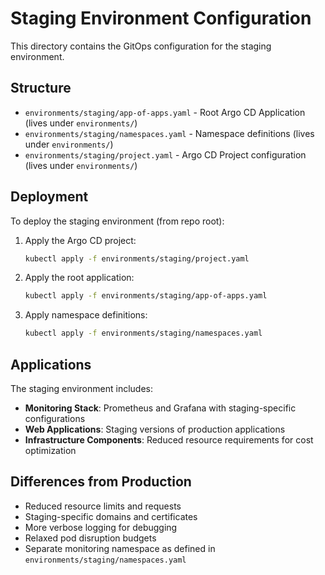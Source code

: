 <!-- Docs Update: 2025-10-05 — Point to environments/staging paths and correct apply commands. -->
# Staging Environment Configuration

This directory contains the GitOps configuration for the staging environment.

## Structure

- `environments/staging/app-of-apps.yaml` - Root Argo CD Application (lives under `environments/`)
- `environments/staging/namespaces.yaml` - Namespace definitions (lives under `environments/`)
- `environments/staging/project.yaml` - Argo CD Project configuration (lives under `environments/`)

## Deployment

To deploy the staging environment (from repo root):

1. Apply the Argo CD project:
   ```bash
   kubectl apply -f environments/staging/project.yaml
   ```

2. Apply the root application:
   ```bash
   kubectl apply -f environments/staging/app-of-apps.yaml
   ```

3. Apply namespace definitions:
   ```bash
   kubectl apply -f environments/staging/namespaces.yaml
   ```

## Applications

The staging environment includes:

- **Monitoring Stack**: Prometheus and Grafana with staging-specific configurations
- **Web Applications**: Staging versions of production applications
- **Infrastructure Components**: Reduced resource requirements for cost optimization

## Differences from Production

- Reduced resource limits and requests
- Staging-specific domains and certificates
- More verbose logging for debugging
- Relaxed pod disruption budgets
- Separate monitoring namespace as defined in `environments/staging/namespaces.yaml`
